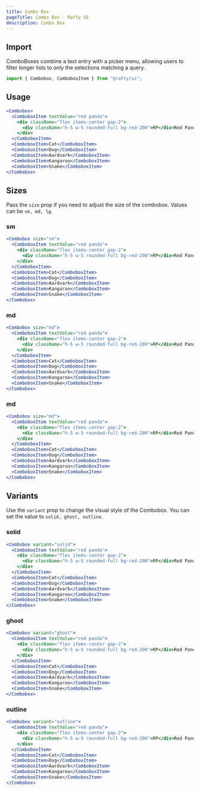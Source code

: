 ```yaml
---
title: Combo Box
pageTitle: Combo Box - Rafty UI
description: Combo Box
---
```


## Import

ComboBoxes combine a text entry with a picker menu, allowing users to filter longer lists to only the selections matching a query.

```jsx
import { Combobox, ComboboxItem } from "@rafty/ui";
```

## Usage

```jsx
<Combobox>
  <ComboboxItem textValue="red panda">
    <div className="flex items-center gap-2">
      <div className="h-5 w-5 rounded-full bg-red-200">RP</div>Red Panda
    </div>
  </ComboboxItem>
  <ComboboxItem>Cat</ComboboxItem>
  <ComboboxItem>Dog</ComboboxItem>
  <ComboboxItem>Aardvark</ComboboxItem>
  <ComboboxItem>Kangaroo</ComboboxItem>
  <ComboboxItem>Snake</ComboboxItem>
</Combobox>
```

## Sizes

Pass the `size` prop if you need to adjust the size of the combobox. Values can be `sm, md, lg`.

### sm

```jsx
<Combobox size="sm">
  <ComboboxItem textValue="red panda">
    <div className="flex items-center gap-2">
      <div className="h-5 w-5 rounded-full bg-red-200">RP</div>Red Panda
    </div>
  </ComboboxItem>
  <ComboboxItem>Cat</ComboboxItem>
  <ComboboxItem>Dog</ComboboxItem>
  <ComboboxItem>Aardvark</ComboboxItem>
  <ComboboxItem>Kangaroo</ComboboxItem>
  <ComboboxItem>Snake</ComboboxItem>
</Combobox>
```

### md

```jsx
<Combobox size="md">
  <ComboboxItem textValue="red panda">
    <div className="flex items-center gap-2">
      <div className="h-5 w-5 rounded-full bg-red-200">RP</div>Red Panda
    </div>
  </ComboboxItem>
  <ComboboxItem>Cat</ComboboxItem>
  <ComboboxItem>Dog</ComboboxItem>
  <ComboboxItem>Aardvark</ComboboxItem>
  <ComboboxItem>Kangaroo</ComboboxItem>
  <ComboboxItem>Snake</ComboboxItem>
</Combobox>
```

### md

```jsx
<Combobox size="md">
  <ComboboxItem textValue="red panda">
    <div className="flex items-center gap-2">
      <div className="h-5 w-5 rounded-full bg-red-200">RP</div>Red Panda
    </div>
  </ComboboxItem>
  <ComboboxItem>Cat</ComboboxItem>
  <ComboboxItem>Dog</ComboboxItem>
  <ComboboxItem>Aardvark</ComboboxItem>
  <ComboboxItem>Kangaroo</ComboboxItem>
  <ComboboxItem>Snake</ComboboxItem>
</Combobox>
```

## Variants

Use the `variant` prop to change the visual style of the Combobox. You can set the value to `solid, ghost, outline`.

### solid

```jsx
<Combobox variant="solid">
  <ComboboxItem textValue="red panda">
    <div className="flex items-center gap-2">
      <div className="h-5 w-5 rounded-full bg-red-200">RP</div>Red Panda
    </div>
  </ComboboxItem>
  <ComboboxItem>Cat</ComboboxItem>
  <ComboboxItem>Dog</ComboboxItem>
  <ComboboxItem>Aardvark</ComboboxItem>
  <ComboboxItem>Kangaroo</ComboboxItem>
  <ComboboxItem>Snake</ComboboxItem>
</Combobox>
```

### ghost

```jsx
<Combobox variant="ghost">
  <ComboboxItem textValue="red panda">
    <div className="flex items-center gap-2">
      <div className="h-5 w-5 rounded-full bg-red-200">RP</div>Red Panda
    </div>
  </ComboboxItem>
  <ComboboxItem>Cat</ComboboxItem>
  <ComboboxItem>Dog</ComboboxItem>
  <ComboboxItem>Aardvark</ComboboxItem>
  <ComboboxItem>Kangaroo</ComboboxItem>
  <ComboboxItem>Snake</ComboboxItem>
</Combobox>
```

### outline

```jsx
<Combobox variant="outline">
  <ComboboxItem textValue="red panda">
    <div className="flex items-center gap-2">
      <div className="h-5 w-5 rounded-full bg-red-200">RP</div>Red Panda
    </div>
  </ComboboxItem>
  <ComboboxItem>Cat</ComboboxItem>
  <ComboboxItem>Dog</ComboboxItem>
  <ComboboxItem>Aardvark</ComboboxItem>
  <ComboboxItem>Kangaroo</ComboboxItem>
  <ComboboxItem>Snake</ComboboxItem>
</Combobox>
```
